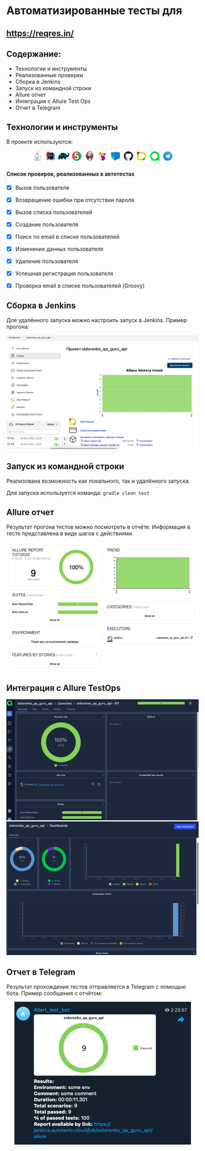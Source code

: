 # Автоматизированные тесты для
https://reqres.in/
-----

## Содержание:

* <a>Технологии и инструменты</a>
* <a>Реализованные проверки</a>
* <a>Сборка в Jenkins</a>
* <a>Запуск из командной строки</a>
* <a>Allure отчет</a>
* <a>Интеграция с Allure Test Ops</a>
* <a>Отчет в Telegram</a>



## Технологии и инструменты
В проекте используются:

<p align="center">
<img width="6%" src="images/logo/Java.svg">
<img width="6%" src="images/logo/Intelij_IDEA.svg">
<img width="6%" src="images/logo/Gradle.svg">
<img width="6%" src="images/logo/JUnit5.svg">
<img width="6%" src="images/logo/Jenkins.svg">
<img width="6%" src="images/logo/Selenide.svg">
<img width="6%" src="images/logo/Selenoid.svg">
<img width="6%" src="images/logo/GitHub.svg">
<img width="6%" src="images/logo/Allure_Report.svg">
<img width="6%" src="images/logo/allure-ee-logo.svg">
<img width="6%" src="images/logo/Telegram.svg">
</p>

#### Список проверок, реализованных в автотестах
- [x] Вызов пользователя
- [x] Возвращение ошибки при отсутствии пароля
- [x] Вызов списка пользователей
- [x] Создание пользователя
- [x] Поиск по email в списке пользователей
- [x] Изменение данных пользователя
- [x] Удаление пользователя
- [x] Успешная регистрация пользователя
- [x] Проверка email в списке пользователей (Groovy)


## Сборка в Jenkins
Для удалённого запуска можно настроить запуск в Jenkins. Пример прогона:

<img src="images/screenshots/jenkins_report.png">

## Запуск из командной строки

Реализована возможность как локального, так и удалённого запуска.

Для запуска используется команда: <code>gradle clean test</code>

## Allure отчет
Результат прогона тестов можно посмотреть в отчёте. Информация в тесте представлена в виде шагов с действиями.

<img src="images/screenshots/test_example.png">

## Интеграция с Allure TestOps
<img src="images/screenshots/testops_example.png">

<img src="images/screenshots/testops_example2.png">

## Отчет в Telegram
Результат прохождения тестов отправляется в Telegram с помощью бота. Пример сообщения с отчётом:

<p align="center">
<img src="images/screenshots/telegram2.png">
</p>

